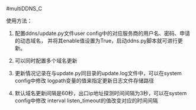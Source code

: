 #multiDDNS_C

使用方法：

1. 配置ddns/update.py文件user config中的对应服务商的用户名、密码、申请的动态域名，
并将其enable值设置为True，启动ddns.py脚本就可进行更新。

2. 可以同时配置多个域名更新

3. 更新情况记录在与update.py同目录的update.log文件中，可以在system config中修改
logpath变量的值来指定更新日志文件存储路径

4. 默认域名更新间隔是60秒，出口ip地址探测时间间隔为3秒，可以在system config中修改
interval listen_timeout的值改变对应的时间间隔




